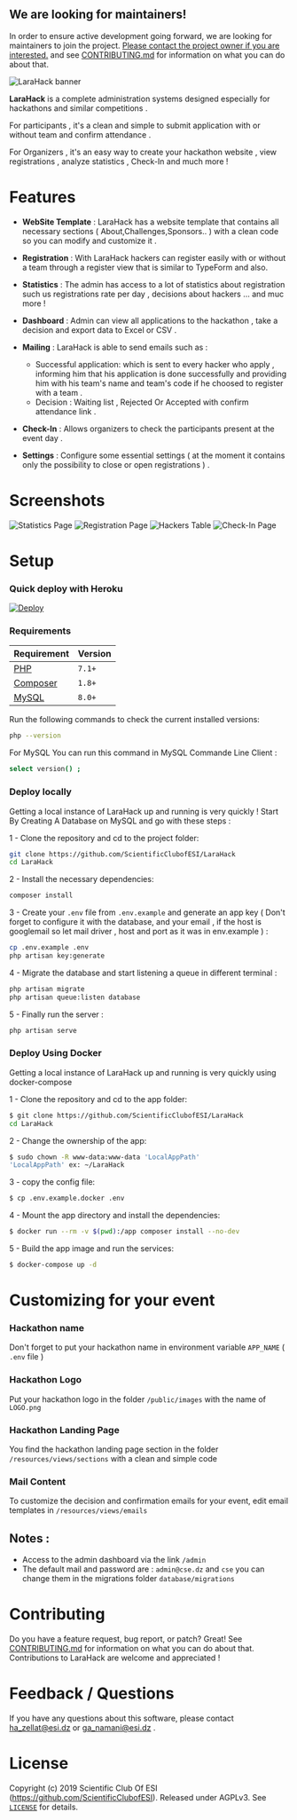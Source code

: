 
## We are looking for maintainers!
In order to ensure active development going forward, we are looking for maintainers to join the project. [Please contact the project owner if you are interested.](mailto:ha_zellat@esi.dz) and see [CONTRIBUTING.md][contribute] for information on what you can do about that.


<img src="https://raw.githubusercontent.com/ScientificClubofESI/LaraHack/master/Screenshots/LaraHackLogo.png" alt="LaraHack banner">

**LaraHack** is a complete administration systems designed especially for hackathons and similar competitions .

For participants , it's a clean and simple to submit application with or without team and confirm attendance .

For Organizers , it's an easy way to create your hackathon website , view registrations , analyze statistics , Check-In and much more ! 

# Features 

- **WebSite Template** : LaraHack has a website template that contains all necessary sections ( About,Challenges,Sponsors.. ) with a clean code so you can modify and customize it . 

- **Registration** : With LaraHack hackers can register easily with or without a team through a register view that is similar to TypeForm and also.

- **Statistics** : The admin has access to a lot of statistics about registration such us registrations rate per day , decisions about hackers ... and muc more ! 

- **Dashboard** : Admin can view all applications to the hackathon , take a decision and export data to Excel or CSV .

- **Mailing** : LaraHack is able to send emails such as : 
    - Successful application: which is sent to every hacker who apply , informing him that his application is done successfully and providing him with his team's name and team's code if he choosed to register with a team .
    - Decision : Waiting list , Rejected Or Accepted with confirm attendance link .
- **Check-In** : Allows organizers to check the participants present at the event day . 

- **Settings** : Configure some essential settings ( at the moment it contains only the possibility to close or open registrations ) . 

# Screenshots 

![Statistics Page](/Screenshots/Statistics.png)
![Registration Page](/Screenshots/Register.PNG)
![Hackers Table](/Screenshots/Hackers.png)
![Check-In Page](/Screenshots/Checkin.png)

# Setup 

### Quick deploy with Heroku 
[![Deploy](https://www.herokucdn.com/deploy/button.svg)](https://heroku.com/deploy?template=https://github.com/ScientificClubofESI/LaraHack)


### Requirements 
| Requirement                                 | Version |
| ------------------------------------------- | ------- |
| [PHP](https://www.php.net)                | `7.1+`  |
| [Composer](https://getcomposer.org) | `1.8+`  |
| [MySQL](https://www.mysql.com) | `8.0+`  |

Run the following commands to check the current installed versions:

```bash
php --version
```

For MySQL You can run this command in MySQL Commande Line Client : 
```bash
select version() ;
```

### Deploy locally 

Getting a local instance of LaraHack up and running is very quickly ! Start By Creating A Database on MySQL and go with these steps : 

1 - Clone the repository and cd to the project folder:
```bash
git clone https://github.com/ScientificClubofESI/LaraHack 
cd LaraHack 
```

2 - Install the necessary dependencies:
```bash
composer install
```

3 - Create your `.env` file from `.env.example` and generate an app key ( Don't forget to configure it with the database, and your email , if the host is googlemail so let mail driver , host and port as it was in env.example ) :
```bash
cp .env.example .env 
php artisan key:generate  
```

4 - Migrate the database and start listening a queue in different terminal :
```bash
php artisan migrate 
php artisan queue:listen database 
```

5 - Finally run the server :
```bash
php artisan serve
```

### Deploy Using Docker 

Getting a local instance of LaraHack up and running is very quickly using docker-compose

1 - Clone the repository and cd to the app folder:
```bash
$ git clone https://github.com/ScientificClubofESI/LaraHack 
cd LaraHack 
```

2 - Change the ownership of the app:
```bash
$ sudo chown -R www-data:www-data 'LocalAppPath'
'LocalAppPath' ex: ~/LaraHack
```

3 - copy the config file:
```bash
$ cp .env.example.docker .env
```

4 - Mount the app directory and install the dependencies:
```bash
$ docker run --rm -v $(pwd):/app composer install --no-dev
```

5 - Build the app image and run the services:
```bash
$ docker-compose up -d
```

# Customizing for your event 

### Hackathon name 

Don't forget to put your hackathon name in environment variable `APP_NAME` ( `.env` file )

### Hackathon Logo 

Put your hackathon logo in the folder `/public/images` with the name of `LOGO.png`

### Hackathon Landing Page  

You find the hackathon landing page section in the folder `/resources/views/sections` with a clean and simple code 

### Mail Content 

To customize the decision and confirmation emails for your event, edit email templates in 
`/resources/views/emails` 

## Notes : 

- Access to the admin dashboard via the link `/admin` 
- The default mail and password are : `admin@cse.dz` and `cse` you can change them in the migrations folder `database/migrations`

# Contributing 

Do you have a feature request, bug report, or patch? Great! See
[CONTRIBUTING.md][contribute] for information on what you can do about that.
Contributions to LaraHack are welcome and appreciated !

# Feedback / Questions 

If you have any questions about this software, please contact ha_zellat@esi.dz or ga_namani@esi.dz .

# License 

Copyright (c) 2019 Scientific Club Of ESI (https://github.com/ScientificClubofESI). Released under AGPLv3. See [`LICENSE`][license] for details.

[contribute]: https://github.com/ScientificClubofESI/LaraHack/blob/master/CONTRIBUTING.md
[license]: https://github.com/ScientificClubofESI/LaraHack/blob/master/LICENSE

	
